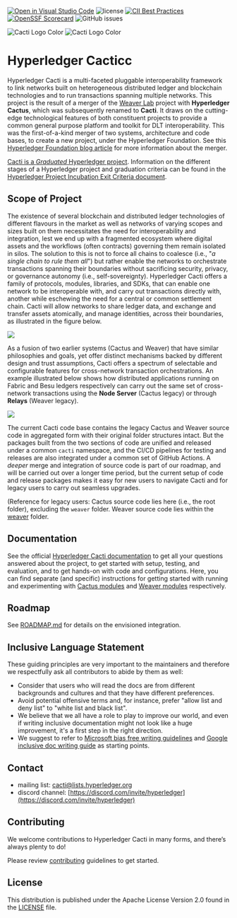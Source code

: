  [![Open in Visual Studio Code](https://img.shields.io/static/v1?logo=visualstudiocode&label=&message=Open%20in%20Visual%20Studio%20Code&labelColor=2c2c32&color=007acc&logoColor=007acc)](https://open.vscode.dev/hyperledger/cactus)
 ![license](https://img.shields.io/github/license/hyperledger/cacti) [![CII Best Practices](https://bestpractices.coreinfrastructure.org/projects/4089/badge)](https://bestpractices.coreinfrastructure.org/projects/4089)
 [![OpenSSF Scorecard](https://api.scorecard.dev/projects/github.com/hyperledger/cacti/badge)](https://scorecard.dev/viewer/?uri=github.com/hyperledger/cacti)
 ![GitHub issues](https://img.shields.io/github/issues/hyperledger/cactus)

![Cacti Logo Color](./images/HL_Cacti_Logo_Color.png#gh-light-mode-only)
![Cacti Logo Color](./images/HL_Cacti_Logo_Colorreverse.svg#gh-dark-mode-only)

# Hyperledger Cacticc

Hyperledger Cacti is a multi-faceted pluggable interoperability framework to link networks built on heterogeneous distributed ledger and blockchain technologies and to run transactions spanning multiple networks. This project is the result of a merger of the [Weaver Lab](https://github.com/hyperledger-labs/weaver-dlt-interoperability) project with **Hyperledger Cactus**, which was subsequently renamed to **Cacti**. It draws on the cutting-edge technological features of both constituent projects to provide a common general purpose platform and toolkit for DLT interoperability. This was the first-of-a-kind merger of two systems, architecture and code bases, to create a new project, under the Hyperledger Foundation. See this [Hyperledger Foundation blog article](https://www.hyperledger.org/blog/2022/11/07/introducing-hyperledger-cacti-a-multi-faceted-pluggable-interoperability-framework) for more information about the merger.

[Cacti is a _Graduated_ Hyperledger project](https://www.hyperledger.org/blog/hyperledger-cacti-a-general-purpose-modular-interoperability-framework-moves-to-graduated-status). Information on the different stages of a Hyperledger project and graduation criteria can be found in
the [Hyperledger Project Incubation Exit Criteria document](https://wiki.hyperledger.org/display/TSC/Project+Incubation+Exit+Criteria).

## Scope of Project

The existence of several blockchain and distributed ledger technologies of different flavours in the market as well as networks of varying scopes and sizes built on them necessitates the need for interoperability and integration, lest we end up with a fragmented ecosystem where digital assets and the workflows (often contracts) governing them remain isolated in silos. The solution to this is not to force all chains to coalesce (i.e., "*a single chain to rule them all*") but rather enable the networks to orchestrate transactions spanning their boundaries without sacrificing security, privacy, or governance autonomy (i.e., self-sovereignty). Hyperledger Cacti offers a family of protocols, modules, libraries, and SDKs, that can enable one network to be interoperable with, and carry out transactions directly with, another while eschewing the need for a central or common settlement chain. Cacti will allow networks to share ledger data, and exchange and transfer assets atomically, and manage identities, across their boundaries, as illustrated in the figure below.

<img src="./images/cacti-vision.png">

As a fusion of two earlier systems (Cactus and Weaver) that have similar philosophies and goals, yet offer distinct mechanisms backed by different design and trust assumptions, Cacti offers a spectrum of selectable and configurable features for cross-network transaction orchestrations. An example illustrated below shows how distributed applications running on Fabric and Besu ledgers respectively can carry out the same set of cross-network transactions using the **Node Server** (Cactus legacy) or through **Relays** (Weaver legacy).

<img src="./images/tx-orchestration-modes.png">

The current Cacti code base contains the legacy Cactus and Weaver source code in aggregated form with their original folder structures intact. But the packages built from the two sections of code are unified and released under a common `cacti` namespace, and the CI/CD pipelines for testing and releases are also integrated under a common set of GitHub Actions. A _deeper_ merge and integration of source code is part of our roadmap, and will be carried out over a longer time period, but the current setup of code and release packages makes it easy for new users to navigate Cacti and for legacy users to carry out seamless upgrades.

(Reference for legacy users: Cactus source code lies here (i.e., the root folder), excluding the `weaver` folder. Weaver source code lies within the [weaver](./weaver/) folder.

## Documentation

See the official [Hyperledger Cacti documentation](https://hyperledger.github.io/cacti/) to get all your questions answered about the project, to get started with setup, testing, and evaluation, and to get hands-on with code and configurations. Here, you can find separate (and specific) instructions for getting started with running and experimenting with [Cactus modules](https://hyperledger.github.io/cacti/cactus/introduction/) and [Weaver modules](https://hyperledger.github.io/cacti/weaver/introduction/) respectively.

## Roadmap

See [ROADMAP.md](./ROADMAP.md) for details on the envisioned integration.

## Inclusive Language Statement

These guiding principles are very important to the maintainers and therefore
we respectfully ask all contributors to abide by them as well:

- Consider that users who will read the docs are from different backgrounds and
cultures and that they have different preferences.
- Avoid potential offensive terms and, for instance, prefer "allow list and
deny list" to "white list and black list".
- We believe that we all have a role to play to improve our world, and even if
writing inclusive documentation might not look like a huge improvement, it's a
first step in the right direction.
- We suggest to refer to
[Microsoft bias free writing guidelines](https://docs.microsoft.com/en-us/style-guide/bias-free-communication)
and
[Google inclusive doc writing guide](https://developers.google.com/style/inclusive-documentation)
as starting points.

## Contact
* mailing list: [cacti@lists.hyperledger.org](mailto:cacti@lists.hyperledger.org)
* discord channel: [https://discord.com/invite/hyperledger](https://discord.com/invite/hyperledger)

## Contributing
We welcome contributions to Hyperledger Cacti in many forms, and there’s always plenty to do!

Please review [contributing](/CONTRIBUTING.md) guidelines to get started.

## License
This distribution is published under the Apache License Version 2.0 found in the [LICENSE](/LICENSE) file.
